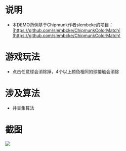 # 说明

-  本DEMO范例基于Chipmunk作者slembcke的项目：[https://github.com/slembcke/ChipmunkColorMatch](https://github.com/slembcke/ChipmunkColorMatch) 

# 游戏玩法

-  点击任意球会消除掉，4个以上颜色相同的球接触会消除

# 涉及算法

-  并查集算法


# 截图

![](https://camo.githubusercontent.com/d08cf18d0f12333d3869527f03536a009906b44c/687474703a2f2f66696c65732e736c656d62636b652e6e65742f757073686f742f757073686f745f4d506e575179505a2e706e67)





